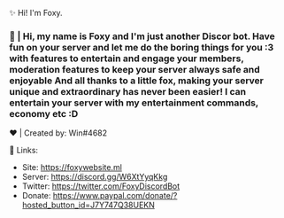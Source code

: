 ✨ Hi! I'm Foxy.

<h3>🦊 | Hi, my name is Foxy and I'm just another Discor bot. Have fun on your server and let me do the boring things for you :3 with features to entertain and engage your members, moderation features to keep your server always safe and enjoyable
And all thanks to a little fox, making your server unique and extraordinary has never been easier!
I can entertain your server with my entertainment commands, economy etc :D</h3>

❤ | Created by: Win#4682

🔗 Links:

- Site: https://foxywebsite.ml
- Server: https://discord.gg/W6XtYyqKkg
- Twitter: https://twitter.com/FoxyDiscordBot
- Donate: https://www.paypal.com/donate/?hosted_button_id=J7Y747Q38UEKN
